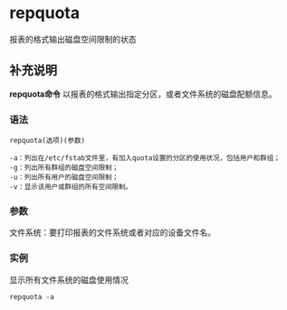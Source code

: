 repquota
===

报表的格式输出磁盘空间限制的状态

## 补充说明

**repquota命令** 以报表的格式输出指定分区，或者文件系统的磁盘配额信息。

### 语法  

```
repquota(选项)(参数)
```

  

```
-a：列出在/etc/fstab文件里，有加入quota设置的分区的使用状况，包括用户和群组；
-g：列出所有群组的磁盘空间限制；
-u：列出所有用户的磁盘空间限制；
-v：显示该用户或群组的所有空间限制。
```

### 参数  

文件系统：要打印报表的文件系统或者对应的设备文件名。

### 实例  

显示所有文件系统的磁盘使用情况

```
repquota -a
```


